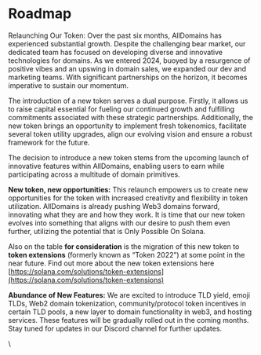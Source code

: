 # Roadmap

Relaunching Our Token:  Over the past six months, AllDomains has experienced substantial growth. Despite the challenging bear market, our dedicated team has focused on developing diverse and innovative technologies for domains. As we entered 2024, buoyed by a resurgence of positive vibes and an upswing in domain sales, we expanded our dev and marketing teams. With significant partnerships on the horizon, it becomes imperative to sustain our momentum.



The introduction of a new token serves a dual purpose. Firstly, it allows us to raise capital essential for fueling our continued growth and fulfilling commitments associated with these strategic partnerships. Additionally, the new token brings an opportunity to implement fresh tokenomics, facilitate several token utility upgrades, align our evolving vision and ensure a robust framework for the future.



The decision to introduce a new token stems from the upcoming launch of innovative features within AllDomains, enabling users to earn while participating across a multitude of domain primitives.&#x20;



**New token, new opportunities:** This relaunch empowers us to create new opportunities for the token with increased creativity and flexibility in token utilization. AllDomains is already pushing Web3 domains forward, innovating what they are and how they work. It is time that our new token evolves into something that aligns with our desire to push them even further, utilizing the potential that is Only Possible On Solana.

Also on the table **for consideration** is the migration of this new token to **token extensions** (formerly known as “Token 2022”) at some point in the near future. Find out more about the new token extensions here [https://solana.com/solutions/token-extensions](https://solana.com/solutions/token-extensions)



**Abundance of New Features:** We are excited to introduce TLD yield, emoji TLDs, Web2 domain tokenization, community/protocol token incentives in certain TLD pools, a new layer to domain functionality in web3, and hosting services. These features will be gradually rolled out in the coming months. Stay tuned for updates in our Discord channel for further updates.&#x20;





\
